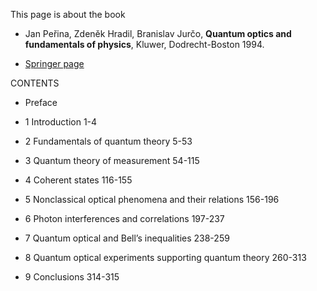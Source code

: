 
This page is about the book 

* Jan Peřina, Zdeněk Hradil, Branislav Jurčo, __Quantum optics and fundamentals of physics__, Kluwer, Dodrecht-Boston 1994.

* [Springer page](http://www.springer.com/us/book/9780792330004)


CONTENTS

* Preface

* 1 Introduction 1-4
* 2  Fundamentals of quantum theory 5-53
* 3 Quantum theory of measurement 54-115
* 4 Coherent states 116-155
* 5 Nonclassical optical phenomena and their relations 156-196
* 6 Photon interferences and correlations 197-237
* 7 Quantum optical and Bell’s inequalities 238-259
* 8 Quantum optical experiments supporting quantum theory 260-313
* 9 Conclusions 314-315

